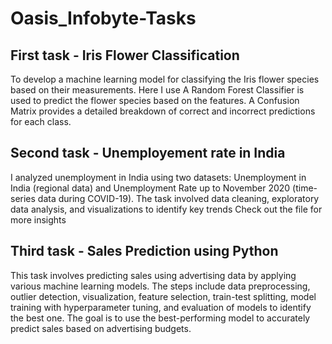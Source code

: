 # Oasis_Infobyte-Tasks

## First task - Iris Flower Classification

To develop a machine learning model for classifying the Iris flower species based on their measurements. 
Here I use A Random Forest Classifier is used to predict the flower species based on the features. 
A Confusion Matrix provides a detailed breakdown of correct and incorrect predictions for each class.


## Second task - Unemployement rate in India

I analyzed unemployment in India using two datasets: Unemployment in India (regional data) and Unemployment Rate up to November 2020 (time-series data during COVID-19). 
The task involved data cleaning, exploratory data analysis, and visualizations to identify key trends
Check out the file for more insights

## Third task - Sales Prediction using Python

This task involves predicting sales using advertising data by applying various machine learning models. 
The steps include data preprocessing, outlier detection, visualization, feature selection, train-test splitting, model training with hyperparameter tuning, and evaluation of models to identify the best one. The goal is to use the best-performing model to accurately predict sales based on advertising budgets.
